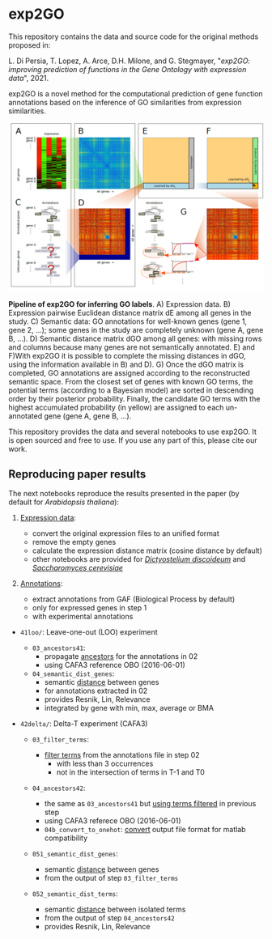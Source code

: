 # exp2GO
This repository contains the data and source code for the original methods proposed in:

L. Di Persia, T. Lopez, A. Arce, D.H. Milone, and G. Stegmayer, "*exp2GO: improving prediction of functions in the Gene Ontology with expression data*", 2021.

exp2GO is a novel method for the computational prediction of gene function annotations based on the inference of GO similarities from expression similarities.

![exp2go](exp2go.png)

**Pipeline of exp2GO for inferring GO labels**. A) Expression data. B) Expression pairwise Euclidean distance matrix dE among all genes in the study. C) Semantic data: GO annotations for well-known genes (gene 1, gene 2, ...); some genes in the study are completely unknown (gene A, gene B, ...). D) Semantic distance matrix dGO among all genes: with missing rows and columns because many genes are not semantically annotated. E) and F)With exp2GO it is possible to complete the missing distances in dGO, using the information available in B) and D). G) Once the dGO matrix is completed, GO annotations are assigned according to the reconstructed semantic space. From the closest set of genes with known GO terms, the potential terms
(according to a Bayesian model) are sorted in descending order by their posterior probability. Finally, the candidate GO terms with the highest accumulated probability (in yellow) are assigned to each un-annotated gene (gene A, gene B, ...).

This repository provides the data and several notebooks to use exp2GO. It is open sourced and free to use. If you use any part of this, please cite our work. 

## Reproducing paper results 

The next notebooks reproduce the results presented in the paper (by default for *Arabidopsis thaliana*):  

1. [Expression data](https://colab.research.google.com/github/sinc-lab/exp2GO/blob/master/notebooks/01_expression_ara_espinoza.ipynb): 
    - convert the original expression files to an unified format
    - remove the empty genes
    - calculate the expression distance matrix (cosine distance by default)
    - other notebooks are provided for [*Dictyostelium discoideum*](https://colab.research.google.com/github/sinc-lab/exp2GO/blob/master/notebooks/01_expression_dicty_zitnik.ipynb) and [*Saccharomyces cerevisiae*](https://colab.research.google.com/github/sinc-lab/exp2GO/blob/master/notebooks/01_expression_yeast_eisen.ipynb)

2. [Annotations](https://colab.research.google.com/github/sinc-lab/exp2GO/blob/master/notebooks/02_annotations.ipynb):
    - extract annotations from GAF (Biological Process by default)
    - only for expressed genes in step 1
    - with experimental annotations

- `41loo/`:  Leave-one-out (LOO) experiment

  - `03_ancestors41`:
    - propagate [ancestors](https://colab.research.google.com/drive/1h2pAKVhHA3TgQ5PMs18duu156tBoywuQ) for the annotations in 02
    - using CAFA3 reference OBO (2016-06-01) 
  - `04_semantic_dist_genes`:
    - semantic [distance](https://colab.research.google.com/drive/1-5cbXyF2y5PF-vlRItutEsY7cve68Dbu#scrollTo=Ue9sA8t1hUj2) between genes
    - for annotations extracted in 02
    - provides Resnik, Lin, Relevance
    - integrated by gene with min, max, average or BMA

- `42delta/`:  Delta-T experiment (CAFA3)
  - `03_filter_terms`:
    - [filter terms](https://colab.research.google.com/drive/1_S56rMVPt5Iyx5SU5dn_vxPLePmULG0V) from the annotations file in step 02
      - with less than 3 occurrences
      - not in the intersection of terms in T-1 and T0

  - `04_ancestors42`:
    - the same as `03_ancestors41` but [using terms filtered](https://colab.research.google.com/drive/11VbEyJFw7cXylfu-chbHLiwCvrtrfsth) in previous step
    - using CAFA3 referece OBO (2016-06-01) 
    - `04b_convert_to_onehot`: [convert](https://colab.research.google.com/drive/19-OlNx4c7siHWLDpQ_91RKjOt3GpKski#scrollTo=Ue9sA8t1hUj2) output file format for matlab compatibility

  - `051_semantic_dist_genes`:
    - semantic [distance](https://colab.research.google.com/drive/1M9p3K4MkrjJXKoEbI0rGymM1C-zyLqZZ#scrollTo=Ue9sA8t1hUj2) between genes
    - from the output of step `03_filter_terms`

  - `052_semantic_dist_terms`:
    - semantic [distance](https://colab.research.google.com/drive/1IhhhU2CgJBZTPdXBFpZ6bAt1NfLBLq_H#scrollTo=Ue9sA8t1hUj2) between isolated terms
    - from the output of step `04_ancestors42`
    - provides Resnik, Lin, Relevance
